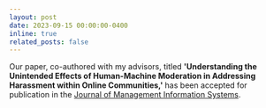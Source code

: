 ```yaml
---
layout: post
date: 2023-09-15 00:00:00-0400
inline: true
related_posts: false
---
```


Our paper, co-authored with my advisors, titled **'Understanding the Unintended Effects of Human-Machine Moderation in Addressing Harassment within Online Communities,'** has been accepted for publication in the [Journal of Management Information Systems](https://www.jmis-web.org/).
